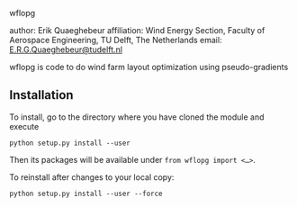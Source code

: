 wflopg

author: Erik Quaeghebeur
affiliation: Wind Energy Section, Faculty of Aerospace Engineering, TU Delft, The Netherlands
email: E.R.G.Quaeghebeur@tudelft.nl

wflopg is code to do wind farm layout optimization using pseudo-gradients

## Installation

To install, go to the directory where you have cloned the module and execute

    python setup.py install --user

Then its packages will be available under `from wflopg import <…>`.

To reinstall after changes to your local copy:

    python setup.py install --user --force
